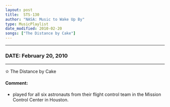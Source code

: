 ```yaml
---
layout: post
title:  STS-130
author: "NASA: Music to Wake Up By"
type: MusicPlaylist
date_modified: 2010-02-20
songs: ["The Distance by Cake"]
---
```


----
### DATE: February 20, 2010
----
✫ The Distance by Cake

#### Comment:
* played for all six astronauts from their flight control team in the Mission Control Center in Houston.



<br/>
<center>
	<a target="_blank"
	   href="https://twitter.com/intent/tweet?hashtags=Space,NASA,Playlist,NASAWakeupCalls,SpaceProgram&text={{ page.author}}, '{{ page.songs.first }}' {{ page.title }}, {{ page.date | date: '%B %d, %Y' }}. {{ site.url }}{{ page.url }} @nasawakeupcalls">
	   <i class="fab fa-twitter" alt="Tweet this page" style="font-size: 1.3em;"></i>
	</a>
	&nbsp; 	<i class="fas fa-user-astronaut" style="font-size: 1.5em;"></i> &nbsp;
    <a type="amzn" search="'The Distance by Cake'" category="popular music">
        <i class="fab fa-amazon" style="font-size: 1.3em;"></i>
    </a>
</center>

